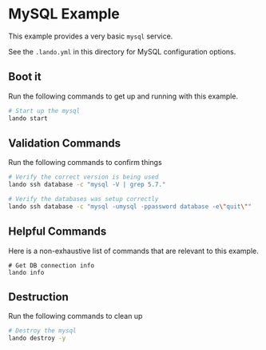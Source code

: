 MySQL Example
=============

This example provides a very basic `mysql` service.

See the `.lando.yml` in this directory for MySQL configuration options.

Boot it
-------

Run the following commands to get up and running with this example.

```bash
# Start up the mysql
lando start
```

Validation Commands
-------------------

Run the following commands to confirm things

```bash
# Verify the correct version is being used
lando ssh database -c "mysql -V | grep 5.7."

# Verify the databases was setup correctly
lando ssh database -c "mysql -umysql -ppassword database -e\"quit\""
```

Helpful Commands
----------------

Here is a non-exhaustive list of commands that are relevant to this example.

```
# Get DB connection info
lando info
```

Destruction
-----------

Run the following commands to clean up

```bash
# Destroy the mysql
lando destroy -y
```
